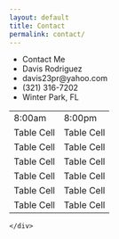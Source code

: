 ```yaml
---
layout: default
title: Contact
permalink: contact/
---
```

<div class="section group">
	<div class="col span_1_of_2">
	<ul id="contactList">
        <li>Contact Me</li>
        <li>Davis Rodriguez</li>
        <li>davis23pr@yahoo.com</li>
        <li>(321) 316-7202</li>
        <li>Winter Park, FL</li>
    </ul>
	</div>
	<div class="col span_1_of_2">
	<table>
    	<tr>
    		<td>8:00am</td>
    		<td>8:00pm</td>
    	</tr>
    	<tr>
    		<td>Table Cell</td>
    		<td>Table Cell</td>
    	</tr>
    	<tr>
    		<td>Table Cell</td>
    		<td>Table Cell</td>
    	</tr>
    	<tr>
    		<td>Table Cell</td>
    		<td>Table Cell</td>
    	</tr>
    	<tr>
    		<td>Table Cell</td>
    		<td>Table Cell</td>
    	</tr>
    	<tr>
    		<td>Table Cell</td>
    		<td>Table Cell</td>
    	</tr>
    	<tr>
    		<td>Table Cell</td>
    		<td>Table Cell</td>
    	</tr>
    </table>

	</div>
</div>
